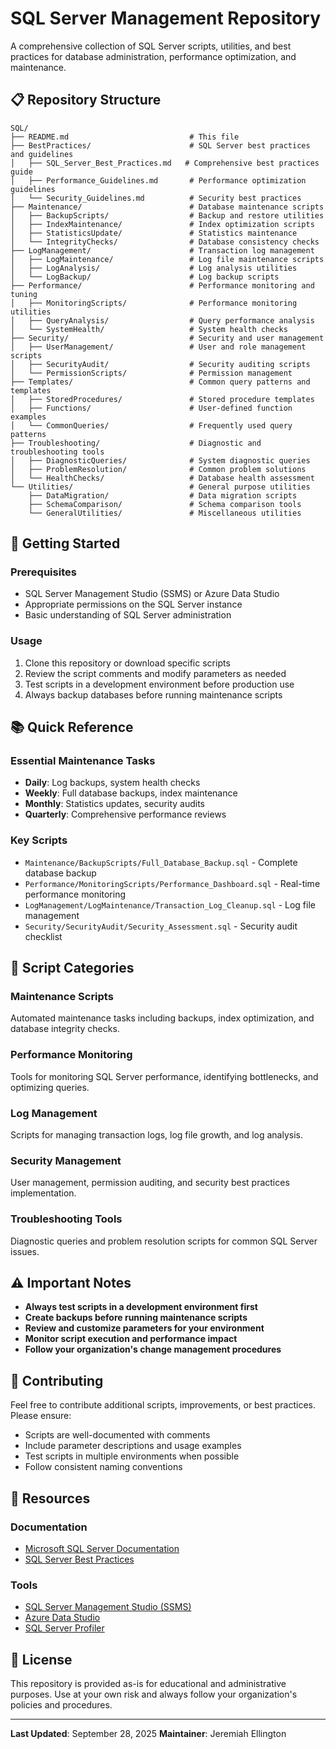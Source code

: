 # SQL Server Management Repository

A comprehensive collection of SQL Server scripts, utilities, and best practices for database administration, performance optimization, and maintenance.

## 📋 Repository Structure

```
SQL/
├── README.md                           # This file
├── BestPractices/                      # SQL Server best practices and guidelines
│   ├── SQL_Server_Best_Practices.md   # Comprehensive best practices guide
│   ├── Performance_Guidelines.md       # Performance optimization guidelines
│   └── Security_Guidelines.md          # Security best practices
├── Maintenance/                        # Database maintenance scripts
│   ├── BackupScripts/                  # Backup and restore utilities
│   ├── IndexMaintenance/               # Index optimization scripts
│   ├── StatisticsUpdate/               # Statistics maintenance
│   └── IntegrityChecks/                # Database consistency checks
├── LogManagement/                      # Transaction log management
│   ├── LogMaintenance/                 # Log file maintenance scripts
│   ├── LogAnalysis/                    # Log analysis utilities
│   └── LogBackup/                      # Log backup scripts
├── Performance/                        # Performance monitoring and tuning
│   ├── MonitoringScripts/              # Performance monitoring utilities
│   ├── QueryAnalysis/                  # Query performance analysis
│   └── SystemHealth/                   # System health checks
├── Security/                           # Security and user management
│   ├── UserManagement/                 # User and role management scripts
│   ├── SecurityAudit/                  # Security auditing scripts
│   └── PermissionScripts/              # Permission management
├── Templates/                          # Common query patterns and templates
│   ├── StoredProcedures/               # Stored procedure templates
│   ├── Functions/                      # User-defined function examples
│   └── CommonQueries/                  # Frequently used query patterns
├── Troubleshooting/                    # Diagnostic and troubleshooting tools
│   ├── DiagnosticQueries/              # System diagnostic queries
│   ├── ProblemResolution/              # Common problem solutions
│   └── HealthChecks/                   # Database health assessment
└── Utilities/                          # General purpose utilities
    ├── DataMigration/                  # Data migration scripts
    ├── SchemaComparison/               # Schema comparison tools
    └── GeneralUtilities/               # Miscellaneous utilities
```

## 🚀 Getting Started

### Prerequisites
- SQL Server Management Studio (SSMS) or Azure Data Studio
- Appropriate permissions on the SQL Server instance
- Basic understanding of SQL Server administration

### Usage
1. Clone this repository or download specific scripts
2. Review the script comments and modify parameters as needed
3. Test scripts in a development environment before production use
4. Always backup databases before running maintenance scripts

## 📚 Quick Reference

### Essential Maintenance Tasks
- **Daily**: Log backups, system health checks
- **Weekly**: Full database backups, index maintenance
- **Monthly**: Statistics updates, security audits
- **Quarterly**: Comprehensive performance reviews

### Key Scripts
- `Maintenance/BackupScripts/Full_Database_Backup.sql` - Complete database backup
- `Performance/MonitoringScripts/Performance_Dashboard.sql` - Real-time performance monitoring
- `LogManagement/LogMaintenance/Transaction_Log_Cleanup.sql` - Log file management
- `Security/SecurityAudit/Security_Assessment.sql` - Security audit checklist

## 🔧 Script Categories

### Maintenance Scripts
Automated maintenance tasks including backups, index optimization, and database integrity checks.

### Performance Monitoring
Tools for monitoring SQL Server performance, identifying bottlenecks, and optimizing queries.

### Log Management
Scripts for managing transaction logs, log file growth, and log analysis.

### Security Management
User management, permission auditing, and security best practices implementation.

### Troubleshooting Tools
Diagnostic queries and problem resolution scripts for common SQL Server issues.

## ⚠️ Important Notes

- **Always test scripts in a development environment first**
- **Create backups before running maintenance scripts**
- **Review and customize parameters for your environment**
- **Monitor script execution and performance impact**
- **Follow your organization's change management procedures**

## 🤝 Contributing

Feel free to contribute additional scripts, improvements, or best practices. Please ensure:
- Scripts are well-documented with comments
- Include parameter descriptions and usage examples
- Test scripts in multiple environments when possible
- Follow consistent naming conventions

## 📖 Resources

### Documentation
- [Microsoft SQL Server Documentation](https://docs.microsoft.com/en-us/sql/sql-server/)
- [SQL Server Best Practices](https://docs.microsoft.com/en-us/sql/relational-databases/policy-based-management/tutorial-administering-servers-by-using-policy-based-management)

### Tools
- [SQL Server Management Studio (SSMS)](https://docs.microsoft.com/en-us/sql/ssms/download-sql-server-management-studio-ssms)
- [Azure Data Studio](https://docs.microsoft.com/en-us/sql/azure-data-studio/download-azure-data-studio)
- [SQL Server Profiler](https://docs.microsoft.com/en-us/sql/tools/sql-server-profiler/sql-server-profiler)

## 📄 License

This repository is provided as-is for educational and administrative purposes. Use at your own risk and always follow your organization's policies and procedures.

---

**Last Updated**: September 28, 2025
**Maintainer**: Jeremiah Ellington